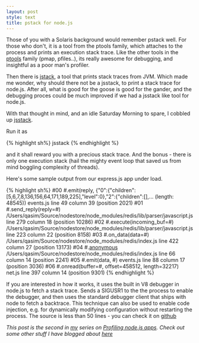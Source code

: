 ```yaml
---
layout: post
style: text
title: pstack for node.js
---
```



Those of you with a Solaris background would remember pstack well. For those who don't, 
it is a tool from the ptools family, which attaches to the process and prints an execution
stack trace. Like the other tools in the [ptools](http://www.s-gms.ms.edus.si/cgi-bin/man-cgi?pstack+1) 
family (pmap, pfiles..), its really awesome for debugging, and insightful as a poor man's profiler. 

Then there is [jstack](http://docs.oracle.com/javase/1.5.0/docs/tooldocs/share/jstack.html), 
a tool that prints stack traces from JVM. Which made me wonder, why should there not be a 
jsstack, to print a stack trace for node.js. After all, what is good for the goose is good 
for the gander, and the debugging proces could be much improved if we had a jsstack like tool for node.js.

With that thought in mind, and an idle Saturday Morning to spare, I cobbled up [jsstack](https://gist.github.com/3254449).

Run it as 

{% highlight sh%}
jsstack <pid-of-node-process>
{% endhighlight %}

and it shall reward you with a precious stack trace. And the bonus - there is only one execution stack (hail the mighty
event loop that saved us from mind boggling complexity of threads).

Here's some sample output from our express.js app under load.


  
{% highlight sh%}
#00 #<RedisReplyParser>.emit(reply, {"0":{"children":[5,6,7,8,136,156,64,171,189,225],"level":0},"2":{"children":[],... (length: 48545)) events.js line 49 column 39 (position 2021)
#01 #<RedisReplyParser>.send_reply(reply=#<Buffer>) /Users/qasim/Source/nodestore/node_modules/redis/lib/parser/javascript.js line 279 column 18 (position 10286)
#02 #<RedisReplyParser>.execute(incoming_buf=#<Buffer>) /Users/qasim/Source/nodestore/node_modules/redis/lib/parser/javascript.js line 223 column 22 (position 8158)
#03 #<RedisClient>.on_data(data=#<Buffer>) /Users/qasim/Source/nodestore/node_modules/redis/index.js line 422 column 27 (position 13173)
#04 #<Socket>.[anonymous](buffer_from_socket=#<Buffer>) /Users/qasim/Source/nodestore/node_modules/redis/index.js line 66 column 14 (position 2241)
#05 #<Socket>.emit(data, #<Buffer>) events.js line 88 column 17 (position 3036)
#06 #<TCP>.onread(buffer=#<SlowBuffer>, offset=458512, length=32217) net.js line 397 column 14 (position 9301)
{% endhighlight %}

If you are interested in how it works, it uses the built in V8 debugger in node.js to fetch a 
stack trace. Sends a SIGUSR1 to the the process to enable the debugger, and then uses the standard 
debugger client that ships with node to fetch a backtrace. This technique can also be used to 
enable code injection, e.g. for dynamically modifying configuration without restarting the process. 
The source is less than 50 lines - you can check it on [github](https://gist.github.com/3254449)

*This post is the second in [my](https://plus.google.com/116590445665454270527?rel=author)
series on [Profiling node.js apps](/2012/07/15/node-profiling/). Check out some other stuff I have
blogged about [here](/)*

